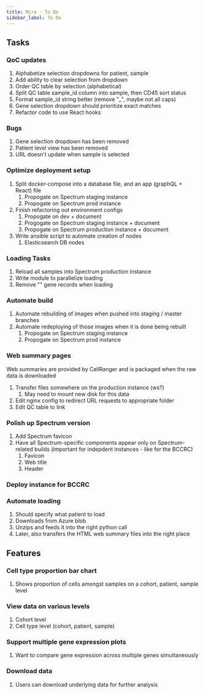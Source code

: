 ```yaml
---
title: Mira - To Do
sidebar_label: To Do
---
```


## Tasks

### QoC updates

1. Alphabetize selection dropdowns for patient, sample
2. Add ability to clear selection from dropdown
3. Order QC table by selection (alphabetical)
4. Split QC table sample_id column into sample, then CD45 sort status
5. Format sample_id string better (remove "\_", maybe not all caps)
6. Gene selection dropdown should prioritize exact matches
7. Refactor code to use React hooks

### Bugs

1. Gene selection dropdown has been removed
2. Patient level view has been removed
3. URL doesn't update when sample is selected

### Optimize deployment setup

1. Split docker-compose into a database file, and an app (graphQL + React) file
   1. Propogate on Spectrum staging instance
   2. Propogate on Spectrum prod instance
2. Finish refactoring out environment configs
   1. Propogate on dev + document
   2. Progogate on Spectrum staging instance + document
   3. Propogate on Spectrum production instance + document
3. Write ansible script to automate creation of nodes
   1. Elasticsearch DB nodes

### Loading Tasks

1. Reload all samples into Spectrum production instance
2. Write module to parallelize loading
3. Remove "" gene records when loading

### Automate build

1. Automate rebuilding of images when pushed into staging / master branches
2. Automate redeploying of those images when it is done being rebuilt
   1. Propogate on Spectrum staging instance
   2. Propogate on Spectrum prod instance

### Web summary pages

Web summaries are provided by CellRanger and is packaged when the raw data is downloaded

1. Transfer files somewhere on the production instance (ws?)
   1. May need to mount new disk for this data
2. Edit nginx config to redirect URL requests to appropriate folder
3. Edit QC table to link

### Polish up Spectrum version

1. Add Spectrum favicon
2. Have all Spectrum-specific components appear only on Spectrum-related builds (important for indepdent instances - like for the BCCRC)
   1. Favicon
   2. Web title
   3. Header

### Deploy instance for BCCRC

### Automate loading

1. Should specify what patient to load
2. Downloads from Azure blob
3. Unzips and feeds it into the right python call
4. Later, also transfers the HTML web summary files into the right place

## Features

### Cell type proportion bar chart

1. Shows proportion of cells amongst samples on a cohort, patient, sample level

### View data on various levels

1. Cohort level
2. Cell type level (cohort, patient, sample)

### Support multiple gene expression plots

1. Want to compare gene expression across multiple genes simultaneously

### Download data

1. Users can download underlying data for further analysis
